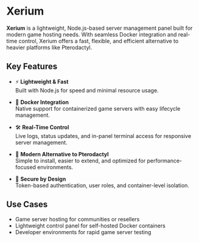 # Xerium

**Xerium** is a lightweight, Node.js-based server management panel built for modern game hosting needs. With seamless Docker integration and real-time control, Xerium offers a fast, flexible, and efficient alternative to heavier platforms like Pterodactyl.

## Key Features

- ⚡ **Lightweight & Fast**  
  Built with Node.js for speed and minimal resource usage.

- 🐳 **Docker Integration**  
  Native support for containerized game servers with easy lifecycle management.

- 🛠️ **Real-Time Control**  
  Live logs, status updates, and in-panel terminal access for responsive server management.

- 🧩 **Modern Alternative to Pterodactyl**  
  Simple to install, easier to extend, and optimized for performance-focused environments.

- 🔐 **Secure by Design**  
  Token-based authentication, user roles, and container-level isolation.

## Use Cases

- Game server hosting for communities or resellers  
- Lightweight control panel for self-hosted Docker containers  
- Developer environments for rapid game server testing  

